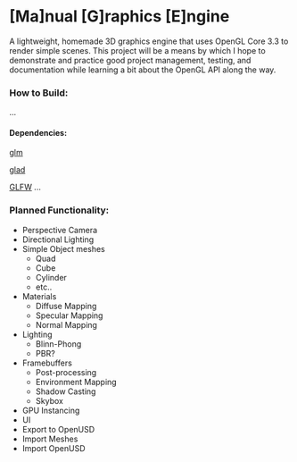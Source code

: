# \[Ma\]nual \[G\]raphics \[E\]ngine
A lightweight, homemade 3D graphics engine that uses OpenGL Core 3.3 to render
simple scenes.
This project will be a means by which I hope to demonstrate and practice good
project management, testing, and documentation while learning a bit about the 
OpenGL API along the way.

### How to Build:
...

#### Dependencies:
[glm](https://github.com/g-truc/glm)

[glad](https://glad.dav1d.de/)

[GLFW](https://www.glfw.org/)
...


### Planned Functionality:
- Perspective Camera
- Directional Lighting
- Simple Object meshes
  - Quad
  - Cube
  - Cylinder
  - etc..
- Materials
  - Diffuse Mapping
  - Specular Mapping
  - Normal Mapping
- Lighting
  - Blinn-Phong
  - PBR?
- Framebuffers
  - Post-processing
  - Environment Mapping
  - Shadow Casting
  - Skybox
- GPU Instancing
- UI
- Export to OpenUSD
- Import Meshes
- Import OpenUSD


